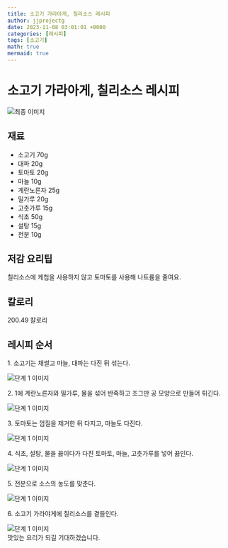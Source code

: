 ```yaml
---
title: 소고기 가라아게, 칠리소스 레시피
author: jjprojectg
date: 2023-11-08 03:01:01 +0000
categories: [레시피]
tags: [소고기]
math: true
mermaid: true
---
```

<meta name="og:type" content="website" />
<meta charset="UTF-8">
<div class="header">
<h1>소고기 가라아게, 칠리소스 레시피</h1>
</div>

<div class="container my-4">
<div class="row">
<div class="col-12 col-md-6">
<div class="recipe-image">
<img src="http://www.foodsafetykorea.go.kr/uploadimg/20190408/20190408095001_1554684601056.jpg" class="step-image" alt="최종 이미지">
</div>
</div>
<div class="col-12 col-md-6">
<div class="ingredients">
<h2>재료</h2>
<ul class='card'>
<li> 소고기 70g </li>
<li>  대파 20g </li>
<li>  토마토 20g </li>
<li>  마늘 10g </li>
<li>  계란노른자 25g </li>
<li>  밀가루 20g </li>
<li>  고춧가루 15g </li>
<li>  식초 50g </li>
<li>  설탕 15g </li>
<li>  전분 10g </li>

</ul>
</div>
</div>
<div class="col-12 col-md-6">
<div class="ingredients">
<h2>저감 요리팁</h2>
<div class='card'> 
<p >
칠리소스에 케첩을 사용하지 않고 토마토를 사용해 나트륨을 줄여요.
</p>
</div>
</div>
<div class="ingredients">
<h2>칼로리</h2>
<div class='card'> 
<p>
200.49 칼로리
</p>
</div>
</div>
</div>
</div>

<h2 class="my-4">레시피 순서</h2>
<div class="card recipe-card">
<div class="card-body recipe-stesp">
<p class="card-text step-description">1. 소고기는 채썰고 마늘, 대파는 다진 뒤 섞는다.</p>
<img src="http://www.foodsafetykorea.go.kr/uploadimg/20190408/20190408095037_1554684637290.jpg" alt="단계 1 이미지" class="step-image">
</div>
</div>

<div class="card recipe-card">
<div class="card-body recipe-stesp">
<p class="card-text step-description">2. 1에 계란노른자와 밀가루, 물을 섞어 반죽하고 조그만 공 모양으로 만들어 튀긴다.</p>
<img src="http://www.foodsafetykorea.go.kr/uploadimg/20190408/20190408095056_1554684656422.jpg" alt="단계 1 이미지" class="step-image">
</div>
</div>

<div class="card recipe-card">
<div class="card-body recipe-stesp">
<p class="card-text step-description">3. 토마토는 껍질을 제거한 뒤 다지고, 마늘도 다진다.</p>
<img src="http://www.foodsafetykorea.go.kr/uploadimg/20190408/20190408095114_1554684674696.jpg" alt="단계 1 이미지" class="step-image">
</div>
</div>

<div class="card recipe-card">
<div class="card-body recipe-stesp">
<p class="card-text step-description">4. 식초, 설탕, 물을 끓이다가 다진 토마토, 마늘, 고춧가루를 넣어 끓인다.</p>
<img src="http://www.foodsafetykorea.go.kr/uploadimg/20190408/20190408095134_1554684694510.jpg" alt="단계 1 이미지" class="step-image">
</div>
</div>

<div class="card recipe-card">
<div class="card-body recipe-stesp">
<p class="card-text step-description">5. 전분으로 소스의 농도를 맞춘다.</p>
<img src="http://www.foodsafetykorea.go.kr/uploadimg/20190408/20190408095155_1554684715015.jpg" alt="단계 1 이미지" class="step-image">
</div>
</div>

<div class="card recipe-card">
<div class="card-body recipe-stesp">
<p class="card-text step-description">6. 소고기 가라야게에 칠리소스를 곁들인다.</p>
<img src="http://www.foodsafetykorea.go.kr/uploadimg/20190408/20190408095214_1554684734976.jpg" alt="단계 1 이미지" class="step-image">
</div>
</div>


</div>
맛있는 요리가 되길 기대하겠습니다.
